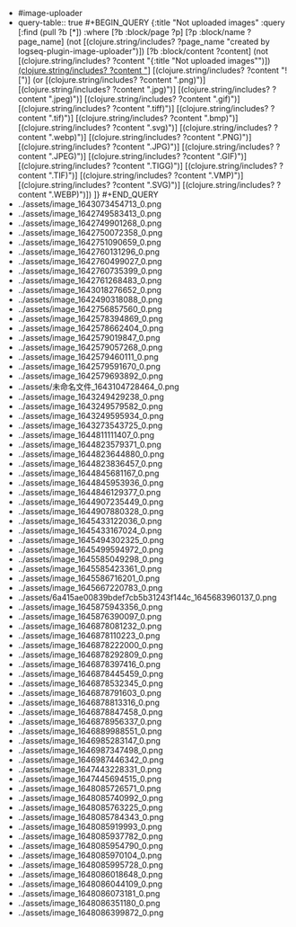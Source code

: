 - #image-uploader
- query-table:: true
  #+BEGIN_QUERY
  {:title "Not uploaded images"
    :query [:find (pull ?b [*])
          :where
          [?b :block/page ?p]
          [?p :block/name ?page_name]
          (not [(clojure.string/includes? ?page_name "created by logseq-plugin-image-uploader")])
          [?b :block/content ?content]
          (not [(clojure.string/includes? ?content "{:title \"Not uploaded images\"")])
          [(clojure.string/includes? ?content "](../assets")]
          [(clojure.string/includes? ?content "![")]
          (or [(clojure.string/includes? ?content ".png)")]
              [(clojure.string/includes? ?content ".jpg)")]
              [(clojure.string/includes? ?content ".jpeg)")]
              [(clojure.string/includes? ?content ".gif)")]
              [(clojure.string/includes? ?content ".tiff)")]
              [(clojure.string/includes? ?content ".tif)")]
              [(clojure.string/includes? ?content ".bmp)")]
              [(clojure.string/includes? ?content ".svg)")]
              [(clojure.string/includes? ?content ".webp)")]
              [(clojure.string/includes? ?content ".PNG)")]
              [(clojure.string/includes? ?content ".JPG)")]
              [(clojure.string/includes? ?content ".JPEG)")]
              [(clojure.string/includes? ?content ".GIF)")]
              [(clojure.string/includes? ?content ".TIGG)")]
              [(clojure.string/includes? ?content ".TIF)")]
              [(clojure.string/includes? ?content ".VMP)")]
              [(clojure.string/includes? ?content ".SVG)")]
              [(clojure.string/includes? ?content ".WEBP)")])
        ]}
  #+END_QUERY
- ../assets/image_1643073454713_0.png
- ../assets/image_1642749583413_0.png
- ../assets/image_1642749901268_0.png
- ../assets/image_1642750072358_0.png
- ../assets/image_1642751090659_0.png
- ../assets/image_1642760131296_0.png
- ../assets/image_1642760499027_0.png
- ../assets/image_1642760735399_0.png
- ../assets/image_1642761268483_0.png
- ../assets/image_1643018276652_0.png
- ../assets/image_1642490318088_0.png
- ../assets/image_1642756857560_0.png
- ../assets/image_1642578394869_0.png
- ../assets/image_1642578662404_0.png
- ../assets/image_1642579019847_0.png
- ../assets/image_1642579057268_0.png
- ../assets/image_1642579460111_0.png
- ../assets/image_1642579591670_0.png
- ../assets/image_1642579693892_0.png
- ../assets/未命名文件_1643104728464_0.png
- ../assets/image_1643249429238_0.png
- ../assets/image_1643249579582_0.png
- ../assets/image_1643249595934_0.png
- ../assets/image_1643273543725_0.png
- ../assets/image_1644811111407_0.png
- ../assets/image_1644823579371_0.png
- ../assets/image_1644823644880_0.png
- ../assets/image_1644823836457_0.png
- ../assets/image_1644845681167_0.png
- ../assets/image_1644845953936_0.png
- ../assets/image_1644846129377_0.png
- ../assets/image_1644907235449_0.png
- ../assets/image_1644907880328_0.png
- ../assets/image_1645433122036_0.png
- ../assets/image_1645433167024_0.png
- ../assets/image_1645494302325_0.png
- ../assets/image_1645499594972_0.png
- ../assets/image_1645585049298_0.png
- ../assets/image_1645585423361_0.png
- ../assets/image_1645586716201_0.png
- ../assets/image_1645667220783_0.png
- ../assets/6a415ae00839bdef7cb5b31243f144c_1645683960137_0.png
- ../assets/image_1645875943356_0.png
- ../assets/image_1645876390097_0.png
- ../assets/image_1646878081232_0.png
- ../assets/image_1646878110223_0.png
- ../assets/image_1646878222000_0.png
- ../assets/image_1646878292809_0.png
- ../assets/image_1646878397416_0.png
- ../assets/image_1646878445459_0.png
- ../assets/image_1646878532345_0.png
- ../assets/image_1646878791603_0.png
- ../assets/image_1646878813316_0.png
- ../assets/image_1646878847458_0.png
- ../assets/image_1646878956337_0.png
- ../assets/image_1646889988551_0.png
- ../assets/image_1646985283147_0.png
- ../assets/image_1646987347498_0.png
- ../assets/image_1646987446342_0.png
- ../assets/image_1647443228331_0.png
- ../assets/image_1647445694515_0.png
- ../assets/image_1648085726571_0.png
- ../assets/image_1648085740992_0.png
- ../assets/image_1648085763225_0.png
- ../assets/image_1648085784343_0.png
- ../assets/image_1648085919993_0.png
- ../assets/image_1648085937782_0.png
- ../assets/image_1648085954790_0.png
- ../assets/image_1648085970104_0.png
- ../assets/image_1648085995728_0.png
- ../assets/image_1648086018648_0.png
- ../assets/image_1648086044109_0.png
- ../assets/image_1648086073181_0.png
- ../assets/image_1648086351180_0.png
- ../assets/image_1648086399872_0.png